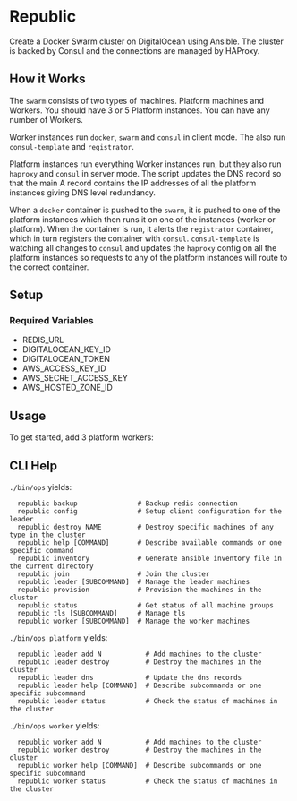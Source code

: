 # Republic

Create a Docker Swarm cluster on DigitalOcean using Ansible. The cluster is backed by Consul and the connections are managed by HAProxy.

## How it Works

The `swarm` consists of two types of machines. Platform machines and Workers. You should have 3 or 5 Platform instances. You can have any number of Workers.

Worker instances run `docker`, `swarm` and `consul` in client mode. The also run `consul-template` and `registrator`.

Platform instances run everything Worker instances run, but they also run `haproxy` and `consul` in server mode. The script updates the DNS record so that the main A record contains the IP addresses of all the platform instances giving DNS level redundancy. 

When a `docker` container is pushed to the `swarm`, it is pushed to one of the platform instances which then runs it on one of the instances (worker or platform). When the container is run, it alerts the `registrator` container, which in turn registers the container with `consul`. `consul-template` is watching all changes to `consul` and updates the `haproxy` config on all the platform instances so requests to any of the platform instances will route to the correct container.

## Setup

### Required Variables

 * REDIS_URL
 * DIGITALOCEAN_KEY_ID
 * DIGITALOCEAN_TOKEN
 * AWS_ACCESS_KEY_ID
 * AWS_SECRET_ACCESS_KEY
 * AWS_HOSTED_ZONE_ID

## Usage

To get started, add 3 platform workers:


## CLI Help

`./bin/ops` yields:

```
  republic backup               # Backup redis connection
  republic config               # Setup client configuration for the leader
  republic destroy NAME         # Destroy specific machines of any type in the cluster
  republic help [COMMAND]       # Describe available commands or one specific command
  republic inventory            # Generate ansible inventory file in the current directory
  republic join                 # Join the cluster
  republic leader [SUBCOMMAND]  # Manage the leader machines
  republic provision            # Provision the machines in the cluster
  republic status               # Get status of all machine groups
  republic tls [SUBCOMMAND]     # Manage tls
  republic worker [SUBCOMMAND]  # Manage the worker machines
```

`./bin/ops platform` yields:

```
  republic leader add N           # Add machines to the cluster
  republic leader destroy         # Destroy the machines in the cluster
  republic leader dns             # Update the dns records
  republic leader help [COMMAND]  # Describe subcommands or one specific subcommand
  republic leader status          # Check the status of machines in the cluster
```

`./bin/ops worker` yields:

```
  republic worker add N           # Add machines to the cluster
  republic worker destroy         # Destroy the machines in the cluster
  republic worker help [COMMAND]  # Describe subcommands or one specific subcommand
  republic worker status          # Check the status of machines in the cluster
```
